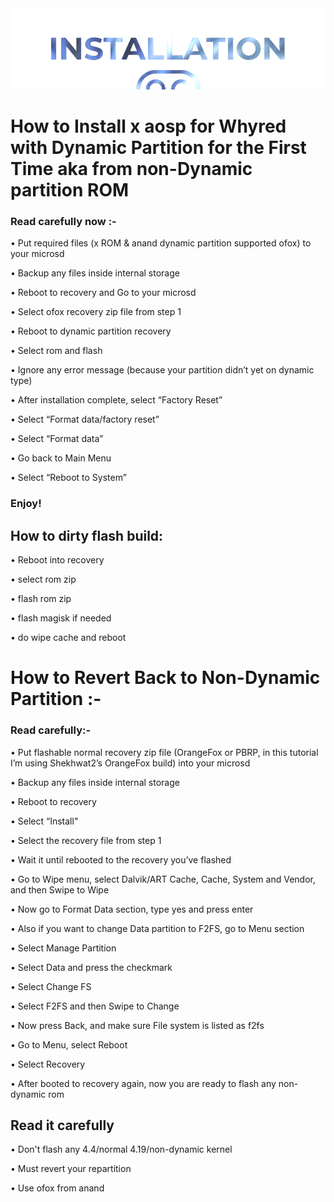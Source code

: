 <img src="https://raw.githubusercontent.com/DroidX-UI-Devices/Official_Devices/13/banners/install.png" />
 
# How to Install x aosp for Whyred with Dynamic Partition for the First Time aka from non-Dynamic partition ROM

### Read carefully now :-

• Put required files (x ROM & anand dynamic partition supported ofox) to your microsd

• Backup any files inside internal storage

• Reboot to recovery and Go to your microsd

• Select ofox recovery zip file from step 1

• Reboot to dynamic partition recovery

• Select rom and flash

• Ignore any error message (because your partition didn’t yet on dynamic type)

• After installation complete, select “Factory Reset”

• Select “Format data/factory reset”

• Select “Format data”

• Go back to Main Menu

• Select “Reboot to System”

### Enjoy!



## How to dirty flash build:

• Reboot into recovery

• select rom zip

• flash rom zip

• flash magisk if needed

• do wipe cache and reboot

# How to Revert Back to Non-Dynamic Partition :-

### Read carefully:-

• Put flashable normal recovery zip file (OrangeFox or PBRP, in this tutorial I’m using Shekhwat2’s OrangeFox build) into your microsd

• Backup any files inside internal storage

• Reboot to recovery

• Select “Install"

• Select the recovery file from step 1

• Wait it until rebooted to the recovery you’ve flashed

• Go to Wipe menu, select Dalvik/ART Cache, Cache, System and Vendor, and then Swipe to Wipe

• Now go to Format Data section, type yes and press enter

• Also if you want to change Data partition to F2FS, go to Menu section

• Select Manage Partition

• Select Data and press the checkmark

• Select Change FS

• Select F2FS and then Swipe to Change

• Now press Back, and make sure File system is listed as f2fs

• Go to Menu, select Reboot

• Select Recovery

• After booted to recovery again, now you are ready to flash any non-dynamic rom

## Read it carefully ##

• Don't flash any 4.4/normal 4.19/non-dynamic kernel

• Must revert your repartition

• Use ofox from anand
